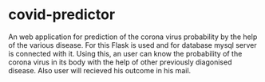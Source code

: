 # covid-predictor
An web application for prediction of the corona virus probability by the help of the various disease. For this Flask is used and for database mysql server is connected with it. Using this, an user can know the probability of the corona virus in its body with the help of other previously diagonised disease. Also user will recieved his outcome in his mail.  
